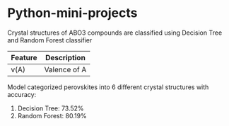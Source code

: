 # Python-mini-projects

Crystal structures of ABO3 compounds are classified using Decision Tree and Random Forest classifier

| Feature | Description |
|---------|-------------|
| v(A) | Valence of A |

Model categorized perovskites into 6 different crystal structures with accuracy:
1. Decision Tree: 73.52%
2. Random Forest: 80.19%

